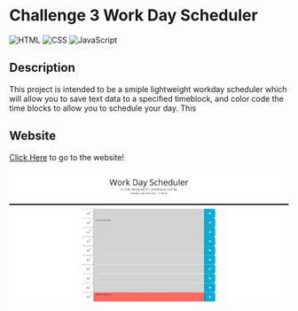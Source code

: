 # Challenge 3 Work Day Scheduler

![HTML](https://img.shields.io/badge/language-HTML-blue)
![CSS](https://img.shields.io/badge/language-CSS-blue)
![JavaScript](https://img.shields.io/badge/language-javascript-yellow)

## Description

This project is intended to be a smiple lightweight workday scheduler which will allow you to save text data to a specified timeblock, and color code the time blocks to allow you to schedule your day. This

## Website

[Click Here](https://grayweling.github.io/work-day-scheduler/) to go to the website!

<img src="./assets/images/scheduler-screenshot.JPG" alt="Workday Scheduler Screenshot"/>

